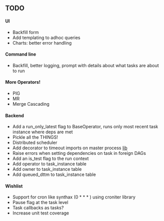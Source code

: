 TODO
-----
#### UI
* Backfill form
* Add templating to adhoc queries
* Charts: better error handling

#### Command line
* Backfill, better logging, prompt with details about what tasks are about to run

#### More Operators!
* PIG
* MR
* Merge Cascading

#### Backend
* Add a run_only_latest flag to BaseOperator, runs only most recent task instance where deps are met
* Pickle all the THINGS!
* Distributed scheduler
* Add decorator to timeout imports on master process [lib](https://github.com/pnpnpn/timeout-decorator)
* Raise errors when setting dependencies on task in foreign DAGs
* Add an is_test flag to the run context
* Add operator to task_instance table
* Add owner to task_instance table
* Add queued_dttm to task_instance table

#### Wishlist
* Support for cron like synthax (0 * * * ) using croniter library
* Pause flag at the task level
* Task callbacks as tasks?
* Increase unit test coverage
